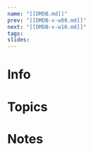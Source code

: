 ```yaml
---
name: "[[DMDB.md]]"
prev: "[[DMDB-v-w08.md]]"
next: "[[DMDB-v-w10.md]]"
tags:
slides:
---
```



# Info


# Topics


# Notes
